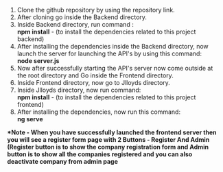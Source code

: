 1. Clone the github repository by using the repository link.
2. After cloning go inside the Backend directory.
3. Inside Backend directory, run command :<br/>
   <b>npm install</b> - (to install the dependencies related to this project backend)
4. After installing the dependencies inside the Backend directory, now launch the server for launching the API's by using this command: <br/>
    <b>node server.js</b>
5. Now after successfully starting the API's server now come outside at the root directory and Go inside the Frontend directory.
6. Inside Frontend directory, now go to Jlloyds directory.
7. Inside Jlloyds directory, now run command: <br/>
    <b>npm install</b> - (to install the dependencies related to this project frontend)
8. After installing the dependencies, now run this command: <br/>
    <b>ng serve</b>
    
<b>*Note - When you have successfully launched the frontend server then you will see a register form page with 2 Buttons - Register And Admin (Register button is to show the company registration form and Admin button is to show all the companies registered and you can also 
deactivate company from admin page
